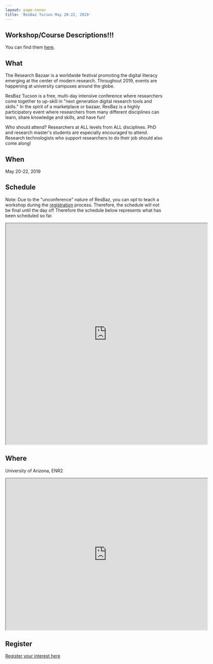 ```yaml
---
layout: page-nonav
title: 'ResBaz Tucson May 20-22, 2019'
---
```

## Workshop/Course Descriptions!!!
You can find them [here](https://docs.google.com/document/d/1BUXYq9KYHxaoHiU1F-dVTvXxKlqrcCs0NsEAMDCjzo8/edit?usp=sharing).

## What

The Research Bazaar is a worldwide festival promoting the digital literacy emerging at the center of modern research. Throughout 2019, events are happening at university campuses around the globe.

ResBaz Tucson is a free, multi-day intensive conference where researchers come together to up-skill in "next generation digital research tools and skills." In the spirit of a marketplace or bazaar, ResBaz is a highly participatory event where researchers from many different disciplines can learn, share knowledge and skills, and have fun!

Who should attend? Researchers at ALL levels from ALL disciplines. PhD and research master's students are especially encouraged to attend. Research technologists who support researchers to do their job should also come along!

## When

May 20-22, 2019

## Schedule
Note: Due to the "unconference" nature of ResBaz, you can opt to teach a workshop during the [registration](#register) process. Therefore, the schedule will not be final until the day of! Therefore the schedule below represents what has been scheduled so far.

<iframe src="https://docs.google.com/spreadsheets/d/e/2PACX-1vQRLntVzvkNo00slxH-uBQdJAM-o6TMyhRoEslQC_bDJ9HJQHkGc68kklWIQ8mKjN4VncY0h_nBORWT/pubhtml?widget=true&amp;headers=false" width="640" height="700"></iframe>

## Where

University of Arizona, ENR2

<iframe src="https://www.google.com/maps/d/u/1/embed?mid=1SnwXCdH4AhlSfWAEbr1SA1Po_cP7GIbj" width="640" height="480"></iframe>


## Register

<a href="https://forms.gle/bdg4t8Bzg9FTJPYn7" class="button" target="_blank">Register your interest here</a>
